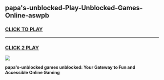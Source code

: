 
## papa's-unblocked-Play-Unblocked-Games-Online-aswpb
<h3>
<a href="https://premium76.site?title=papa's-unblocked&ref=25A">CLICK TO PLAY</a></h3>
<hr>

<h3>
<a href="https://premium76.site?title=papa's-unblocked&ref=25A">CLICK 2 PLAY</a>
  
</h3>

<a href="https://premium76.site?title=papa's-unblocked&ref=25A"><img src="https://clearcache.store/games.png"></a>


**papa's-unblocked games unblocked: Your Gateway to Fun and Accessible Online Gaming**
